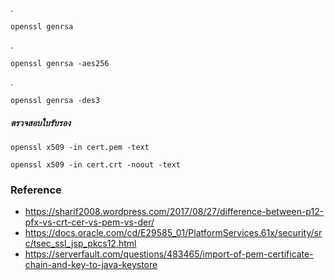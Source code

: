 .
    
    openssl genrsa

.
    
    openssl genrsa -aes256

.
    
    openssl genrsa -des3


##### ตรวจสอบใบรับรอง

    openssl x509 -in cert.pem -text
    
    openssl x509 -in cert.crt -noout -text 

### Reference

- https://sharif2008.wordpress.com/2017/08/27/difference-between-p12-pfx-vs-crt-cer-vs-pem-vs-der/
- https://docs.oracle.com/cd/E29585_01/PlatformServices.61x/security/src/tsec_ssl_jsp_pkcs12.html
- https://serverfault.com/questions/483465/import-of-pem-certificate-chain-and-key-to-java-keystore
